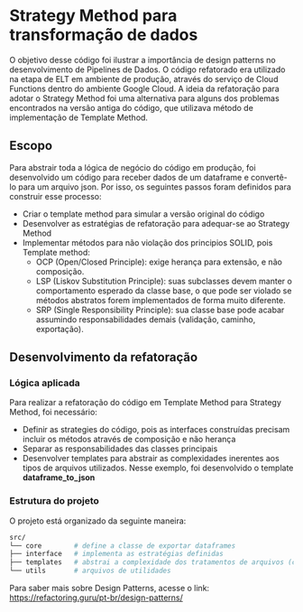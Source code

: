 # Strategy Method para transformação de dados

O objetivo desse código foi ilustrar a importância de design patterns no desenvolvimento de Pipelines de Dados.
O código refatorado era utilizado na etapa de ELT em ambiente de produção, através do serviço de Cloud Functions dentro do ambiente Google Cloud.
A ideia da refatoração para adotar o Strategy Method foi uma alternativa para alguns dos problemas encontrados na versão antiga do código, que utilizava método de implementação
de Template Method.

## Escopo
Para abstrair toda a lógica de negócio do código em produção, foi desenvolvido um código para receber dados de um dataframe e convertê-lo para um arquivo json.
Por isso, os seguintes passos foram definidos para construir esse processo:
- Criar o template method para simular a versão original do código
- Desenvolver as estratégias de refatoração para adequar-se ao Strategy Method
- Implementar métodos para não violação dos principios SOLID, pois Template method:
  - OCP (Open/Closed Principle): exige herança para extensão, e não composição.
  - LSP (Liskov Substitution Principle): suas subclasses devem manter o comportamento esperado da classe base, o que pode ser violado se métodos abstratos forem implementados de forma muito diferente.
  - SRP (Single Responsibility Principle): sua classe base pode acabar assumindo responsabilidades demais (validação, caminho, exportação).

## Desenvolvimento da refatoração

### Lógica aplicada
Para realizar a refatoração do código em Template Method para Strategy Method, foi necessário:
 - Definir as strategies do código, pois as interfaces construídas precisam incluir os métodos através de composição e não herança
 - Separar as responsabilidades das classes principais
 - Desenvolver templates para abstrair as complexidades inerentes aos tipos de arquivos utilizados. Nesse exemplo, foi desenvolvido o template **dataframe_to_json**

### Estrutura do projeto
O projeto está organizado da seguinte maneira:
```bash
src/
└── core        # define a classe de exportar dataframes
├── interface   # implementa as estratégias definidas
├── templates   # abstrai a complexidade dos tratamentos de arquivos (como no caso, json-like)
└── utils       # arquivos de utilidades

```

Para saber mais sobre Design Patterns, acesse o link: https://refactoring.guru/pt-br/design-patterns/

